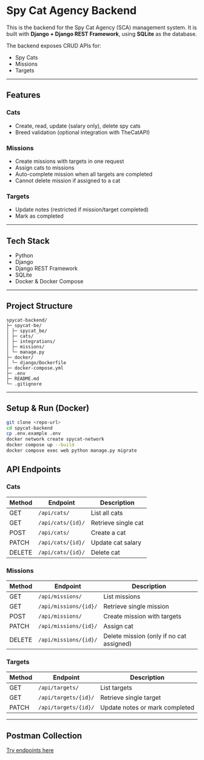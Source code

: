# Spy Cat Agency Backend

This is the backend for the Spy Cat Agency (SCA) management system.
It is built with **Django + Django REST Framework**, using **SQLite** as the database.

The backend exposes CRUD APIs for:
- Spy Cats
- Missions
- Targets

---

## Features

### Cats
- Create, read, update (salary only), delete spy cats
- Breed validation (optional integration with TheCatAPI)

### Missions
- Create missions with targets in one request
- Assign cats to missions
- Auto-complete mission when all targets are completed
- Cannot delete mission if assigned to a cat

### Targets
- Update notes (restricted if mission/target completed)
- Mark as completed

---

## Tech Stack
- Python
- Django
- Django REST Framework
- SQLite
- Docker & Docker Compose

---

## Project Structure

```
spycat-backend/
├─ spycat-be/
│ ├─ spycat_be/
│ ├─ cats/
│ ├─ integrations/
│ ├─ missions/
│ └─ manage.py
├─ docker/
│ └─ django/Dockerfile
├─ docker-compose.yml
├─ .env
├─ README.md
└─ .gitignore
```

---

## Setup & Run (Docker)

```bash
git clone <repo-url>
cd spycat-backend
cp .env.example .env
docker network create spycat-network
docker compose up --build
docker compose exec web python manage.py migrate
```

## API Endpoints

### Cats
| Method | Endpoint | Description |
|--------|---------|-------------|
| GET | `/api/cats/` | List all cats |
| GET | `/api/cats/{id}/` | Retrieve single cat |
| POST | `/api/cats/` | Create a cat |
| PATCH | `/api/cats/{id}/` | Update cat salary |
| DELETE | `/api/cats/{id}/` | Delete cat |

### Missions
| Method | Endpoint | Description |
|--------|---------|-------------|
| GET | `/api/missions/` | List missions |
| GET | `/api/missions/{id}/` | Retrieve single mission |
| POST | `/api/missions/` | Create mission with targets |
| PATCH | `/api/missions/{id}/` | Assign cat |
| DELETE | `/api/missions/{id}/` | Delete mission (only if no cat assigned) |

### Targets
| Method | Endpoint | Description |
|--------|---------|-------------|
| GET | `/api/targets/` | List targets |
| GET | `/api/targets/{id}/` | Retrieve single target |
| PATCH | `/api/targets/{id}/` | Update notes or mark completed |

---

## Postman Collection

[Try endpoints here](https://www.postman.com/joint-operations-astronomer-9341736/spycat-be/collection/lmlktaj/cats)

